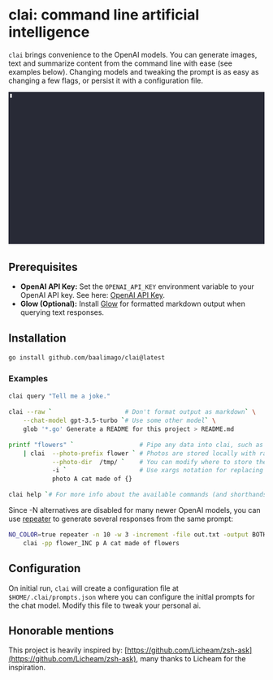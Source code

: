 # clai: command line artificial intelligence

`clai` brings convenience to the OpenAI models.
You can generate images, text and summarize content from the command line with ease (see examples below).
Changing models and tweaking the prompt is as easy as changing a few flags, or persist it with a configuration file.

![clai_in_action_example](./img/example.gif "Example of clai in action")

## Prerequisites
- **OpenAI API Key:** Set the `OPENAI_API_KEY` environment variable to your OpenAI API key. See here: [OpenAI API Key](https://platform.openai.com/docs/quickstart/step-2-set-up-your-api-key).
- **Glow (Optional):** Install [Glow](https://github.com/charmbracelet/glow) for formatted markdown output when querying text responses.

## Installation
```bash
go install github.com/baalimago/clai@latest
```

### Examples
```bash
clai query "Tell me a joke."
```
```bash
clai --raw `                    # Don't format output as markdown` \
    --chat-model gpt-3.5-turbo `# Use some other model` \
    glob '*.go' Generate a README for this project > README.md
```
```bash
printf "flowers" `                  # Pipe any data into clai, such as a specialized prompt` \
    | clai  --photo-prefix flower ` # Photos are stored locally with randomized string as suffix, this sets prefix` \
            --photo-dir  /tmp/ `    # You can modify where to store the rendered image ` \ 
            -i `                    # Use xargs notation for replacing some substring with the piped in content` \
            photo A cat made of {}
```
```bash
clai help `# For more info about the available commands (and shorthands)`
```


Since -N alternatives are disabled for many newer OpenAI models, you can use [repeater](https://github.com/baalimago/repeater) to generate several responses from the same prompt:
```bash
NO_COLOR=true repeater -n 10 -w 3 -increment -file out.txt -output BOTH \
    clai -pp flower_INC p A cat made of flowers
```

## Configuration
On initial run, `clai` will create a configuration file at `$HOME/.clai/prompts.json` where you can configure the initlal prompts for the chat model. Modify this file to tweak your personal ai.

## Honorable mentions
This project is heavily inspired by: [https://github.com/Licheam/zsh-ask](https://github.com/Licheam/zsh-ask), many thanks to Licheam for the inspiration.
